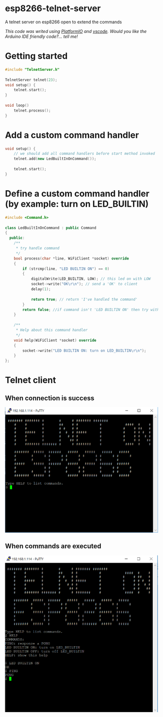 # esp8266-telnet-server
A telnet server on esp8266 open to extend the commands

_This code was writed using [PlatformIO](https://platformio.org/) and [vscode](https://code.visualstudio.com/). Would you like the Arduino IDE friendly code?... tell me!_

# Getting started
```cpp
#include "TelnetServer.h"

TelnetServer telnet(23);
void setup() {
    telnet.start();
}

void loop() 
    telnet.process();
}
```

# Add a custom command handler
```cpp
void setup() {
    // we should add all command handlers before start method invoked
    telnet.add(new LedBuiltInOnCommand());

    telnet.start();
}
```

# Define a custom command handler (by example: turn on LED_BUILTIN)
```cpp
#include <Command.h>

class LedBuiltInOnCommand : public Command
{
  public:
    /**
     * try handle command
     */
    bool process(char *line, WiFiClient *socket) override
    {
        if (strcmp(line, "LED BUILTIN ON") == 0)
        {
            digitalWrite(LED_BUILTIN, LOW); // this led on with LOW
            socket->write("OK\r\n"); // send a 'OK' to client
            delay(1);

            return true; // return 'I've handled the command'
        }
        return false; //if command isn't 'LED BUILTIN ON' then try with next handler 
    }

    /**
     * Help about this command handler
     */
    void help(WiFiClient *socket) override
    {
        socket->write("LED BUILTIN ON: turn on LED_BUILTIN\r\n");
    }
};
```

# Telnet client
##  When connection is success
![PuTTY console](https://github.com/nelopauselli/esp8266-telnet-server/raw/master/doc/putty-1.png  "On connect")

## When commands are executed
![PuTTY console](https://github.com/nelopauselli/esp8266-telnet-server/raw/master/doc/putty-4.png  "On connect")

